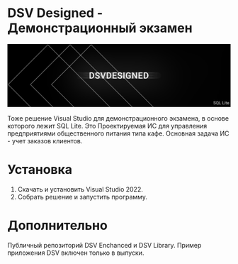 # DSV Designed - Демонстрационный экзамен

<p align="center"><img src="DSVSplash.png" width="1024"></p>

Тоже решение Visual Studio для демонстрационного экзамена, в основе которого лежит SQL Lite. Это Проектируемая ИС для управления предприятиями общественного питания типа кафе. Основная задача ИС - учет заказов клиентов.

# Установка
1) Скачать и установить Visual Studio 2022.
2) Собрать решение и запустить программу.

# Дополнительно
Публичный репозиторий DSV Enchanced и DSV Library. Пример приложения DSV включен только в выпуски.